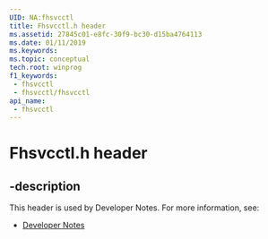 ```yaml
---
UID: NA:fhsvcctl
title: Fhsvcctl.h header
ms.assetid: 27845c01-e8fc-30f9-bc30-d15ba4764113
ms.date: 01/11/2019
ms.keywords: 
ms.topic: conceptual
tech.root: winprog
f1_keywords:
 - fhsvcctl
 - fhsvcctl/fhsvcctl
api_name:
 - fhsvcctl
---
```


# Fhsvcctl.h header


## -description

This header is used by Developer Notes. For more information, see:

- [Developer Notes](../_winprog/index.md)

